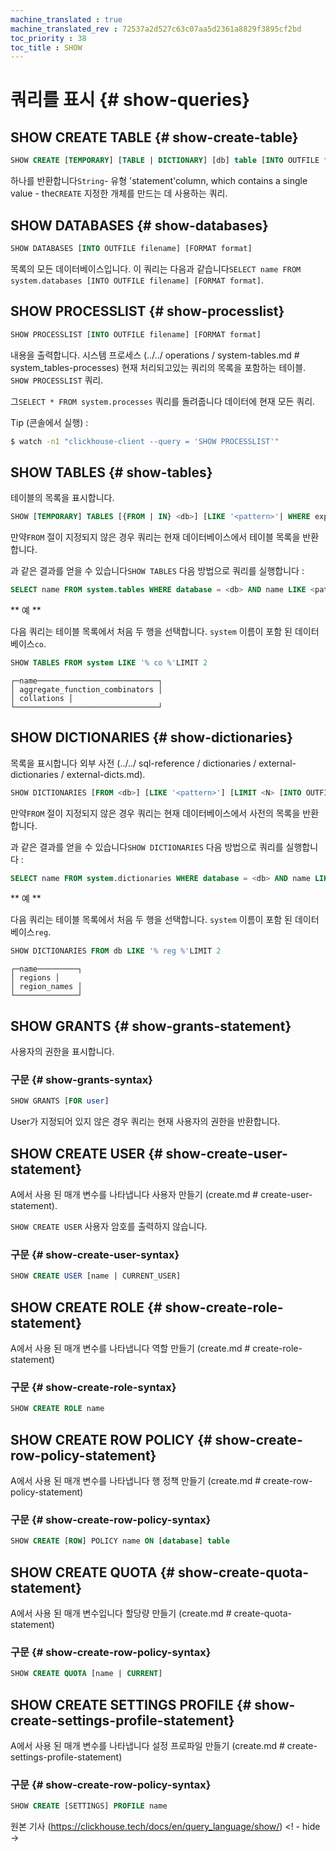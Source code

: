 ```yaml
---
machine_translated : true
machine_translated_rev : 72537a2d527c63c07aa5d2361a8829f3895cf2bd
toc_priority : 38
toc_title : SHOW
---
```


# 쿼리를 표시 {# show-queries}

## SHOW CREATE TABLE {# show-create-table}

```sql
SHOW CREATE [TEMPORARY] [TABLE | DICTIONARY] [db] table [INTO OUTFILE filename] [FORMAT format]
```

하나를 반환합니다`String`- 유형 'statement'column, which contains a single value - the`CREATE` 지정한 개체를 만드는 데 사용하는 쿼리.

## SHOW DATABASES {# show-databases}

```sql
SHOW DATABASES [INTO OUTFILE filename] [FORMAT format]
```

목록의 모든 데이터베이스입니다.
이 쿼리는 다음과 같습니다`SELECT name FROM system.databases [INTO OUTFILE filename] [FORMAT format]`.

## SHOW PROCESSLIST {# show-processlist}

```sql
SHOW PROCESSLIST [INTO OUTFILE filename] [FORMAT format]
```

내용을 출력합니다. 시스템 프로세스 (../../ operations / system-tables.md # system_tables-processes) 현재 처리되고있는 쿼리의 목록을 포함하는 테이블. `SHOW PROCESSLIST` 쿼리.

그`SELECT * FROM system.processes` 쿼리를 돌려줍니다 데이터에 현재 모든 쿼리.

Tip (콘솔에서 실행) :

```bash
$ watch -n1 "clickhouse-client --query = 'SHOW PROCESSLIST'"
```

## SHOW TABLES {# show-tables}

테이블의 목록을 표시합니다.

```sql
SHOW [TEMPORARY] TABLES [{FROM | IN} <db>] [LIKE '<pattern>'| WHERE expr] [LIMIT <N> [INTO OUTFILE <filename>] [FORMAT <format>
```

만약`FROM` 절이 지정되지 않은 경우 쿼리는 현재 데이터베이스에서 테이블 목록을 반환합니다.

과 같은 결과를 얻을 수 있습니다`SHOW TABLES` 다음 방법으로 쿼리를 실행합니다 :

```sql
SELECT name FROM system.tables WHERE database = <db> AND name LIKE <pattern>] [LIMIT <N> [INTO OUTFILE <filename>] [FORMAT <format>
```

** 예 **

다음 쿼리는 테이블 목록에서 처음 두 행을 선택합니다. `system` 이름이 포함 된 데이터베이스`co`.

```sql
SHOW TABLES FROM system LIKE '% co %'LIMIT 2
```

```text
┌─name───────────────────────────┐
│ aggregate_function_combinators │
│ collations │
└────────────────────────────────┘
```

## SHOW DICTIONARIES {# show-dictionaries}

목록을 표시합니다 외부 사전 (../../ sql-reference / dictionaries / external-dictionaries / external-dicts.md).

```sql
SHOW DICTIONARIES [FROM <db>] [LIKE '<pattern>'] [LIMIT <N> [INTO OUTFILE <filename>] [FORMAT <format>
```

만약`FROM` 절이 지정되지 않은 경우 쿼리는 현재 데이터베이스에서 사전의 목록을 반환합니다.

과 같은 결과를 얻을 수 있습니다`SHOW DICTIONARIES` 다음 방법으로 쿼리를 실행합니다 :

```sql
SELECT name FROM system.dictionaries WHERE database = <db> AND name LIKE <pattern>] [LIMIT <N> [INTO OUTFILE <filename>] [FORMAT <format>
```

** 예 **

다음 쿼리는 테이블 목록에서 처음 두 행을 선택합니다. `system` 이름이 포함 된 데이터베이스`reg`.

```sql
SHOW DICTIONARIES FROM db LIKE '% reg %'LIMIT 2
```

```text
┌─name─────────┐
│ regions │
│ region_names │
└──────────────┘
```

## SHOW GRANTS {# show-grants-statement}

사용자의 권한을 표시합니다.

### 구문 {# show-grants-syntax}

```sql
SHOW GRANTS [FOR user]
```

User가 지정되어 있지 않은 경우 쿼리는 현재 사용자의 권한을 반환합니다.

## SHOW CREATE USER {# show-create-user-statement}

A에서 사용 된 매개 변수를 나타냅니다 사용자 만들기 (create.md # create-user-statement).

`SHOW CREATE USER` 사용자 암호를 출력하지 않습니다.

### 구문 {# show-create-user-syntax}

```sql
SHOW CREATE USER [name | CURRENT_USER]
```

## SHOW CREATE ROLE {# show-create-role-statement}

A에서 사용 된 매개 변수를 나타냅니다 역할 만들기 (create.md # create-role-statement)

### 구문 {# show-create-role-syntax}

```sql
SHOW CREATE ROLE name
```

## SHOW CREATE ROW POLICY {# show-create-row-policy-statement}

A에서 사용 된 매개 변수를 나타냅니다 행 정책 만들기 (create.md # create-row-policy-statement)

### 구문 {# show-create-row-policy-syntax}

```sql
SHOW CREATE [ROW] POLICY name ON [database] table
```

## SHOW CREATE QUOTA {# show-create-quota-statement}

A에서 사용 된 매개 변수입니다 할당량 만들기 (create.md # create-quota-statement)

### 구문 {# show-create-row-policy-syntax}

```sql
SHOW CREATE QUOTA [name | CURRENT]
```

## SHOW CREATE SETTINGS PROFILE {# show-create-settings-profile-statement}

A에서 사용 된 매개 변수를 나타냅니다 설정 프로파일 만들기 (create.md # create-settings-profile-statement)

### 구문 {# show-create-row-policy-syntax}

```sql
SHOW CREATE [SETTINGS] PROFILE name
```

원본 기사 (https://clickhouse.tech/docs/en/query_language/show/) <! - hide ->
